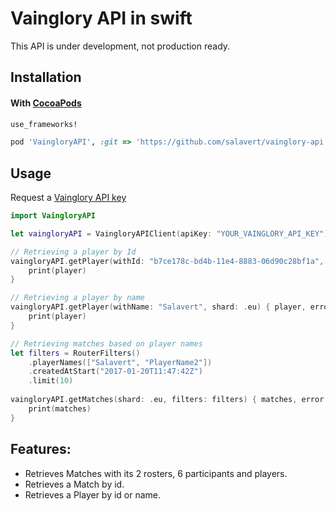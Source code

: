 # Vainglory API in swift

This API is under development, not production ready.

## Installation

#### With [CocoaPods](http://cocoapods.org/)

```ruby
use_frameworks!

pod 'VaingloryAPI', :git => 'https://github.com/salavert/vainglory-api.git'
```

## Usage

Request a [Vainglory API key](https://developer.vainglorygame.com)

```swift
import VaingloryAPI

let vaingloryAPI = VaingloryAPIClient(apiKey: "YOUR_VAINGLORY_API_KEY")

// Retrieving a player by Id
vaingloryAPI.getPlayer(withId: "b7ce178c-bd4b-11e4-8883-06d90c28bf1a", shard: .eu) { player, error in
    print(player)
}

// Retrieving a player by name
vaingloryAPI.getPlayer(withName: "Salavert", shard: .eu) { player, error in
    print(player)
}

// Retrieving matches based on player names
let filters = RouterFilters()
    .playerNames(["Salavert", "PlayerName2"])
    .createdAtStart("2017-01-20T11:47:42Z")
    .limit(10)
        
vaingloryAPI.getMatches(shard: .eu, filters: filters) { matches, error in
    print(matches)
}
```

## Features:

* Retrieves Matches with its 2 rosters, 6 participants and players.
* Retrieves a Match by id.
* Retrieves a Player by id or name.